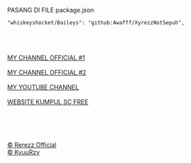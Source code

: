 PASANG DI FILE package.json 
```
"whiskeyshocket/Baileys": "github:Awafff/XyrezzNotSepuh",
```
<br><br><br>
<a href="https://whatsapp.com/channel/0029VacxTsC8F2p5dshCmq3r">MY CHANNEL OFFICIAL #1</a><br><br>
<a href="https://whatsapp.com/channel/0029VaofHDeI7BeLcrFY9744">MY CHANNEL OFFICIAL #2</a><br><br>
<a href="https://www.youtube.com/@RerezzOffc">MY YOUTUBE CHANNEL</a><br><br>
<a href="https://free.for.all.by.xyrezz.shopwebsite.my.id">WEBSITE KUMPUL SC FREE</a><br><br><br><br><br>


<a href="https://github.com/Awafff">© Rerezz Official</a><br>
<a href="https://github.com/KyuuRzy">© KyuuRzy</a>
